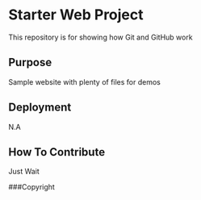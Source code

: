 # Starter Web Project

This repository is for showing how Git and GitHub work

## Purpose

Sample website with plenty of files for demos

## Deployment

N.A

## How To Contribute

Just Wait

###Copyright

